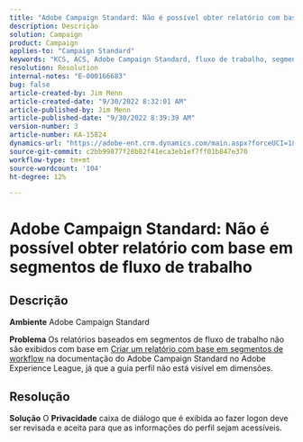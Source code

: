 ```yaml
---
title: "Adobe Campaign Standard: Não é possível obter relatório com base em segmentos de fluxo de trabalho"
description: Descrição
solution: Campaign
product: Campaign
applies-to: "Campaign Standard"
keywords: "KCS, ACS, Adobe Campaign Standard, fluxo de trabalho, segmentos, relatório, perguntas frequentes"
resolution: Resolution
internal-notes: "E-000166683"
bug: false
article-created-by: Jim Menn
article-created-date: "9/30/2022 8:32:01 AM"
article-published-by: Jim Menn
article-published-date: "9/30/2022 8:39:39 AM"
version-number: 3
article-number: KA-15824
dynamics-url: "https://adobe-ent.crm.dynamics.com/main.aspx?forceUCI=1&pagetype=entityrecord&etn=knowledgearticle&id=446e2f58-9a40-ed11-9db1-0022480866ad"
source-git-commit: c2bb99877f28b82f41eca3eb1ef7ff01b847e370
workflow-type: tm+mt
source-wordcount: '104'
ht-degree: 12%

---
```


# Adobe Campaign Standard: Não é possível obter relatório com base em segmentos de fluxo de trabalho

## Descrição


<b>Ambiente</b>
Adobe Campaign Standard

<b>Problema</b>
Os relatórios baseados em segmentos de fluxo de trabalho não são exibidos com base em [Criar um relatório com base em segmentos de workflow](https://docs.adobe.com/content/help/pt-BR/campaign-standard/using/reporting/customizing-reports/creating-a-report-workflow-segment.html) na documentação do Adobe Campaign Standard no Adobe Experience League, já que a guia perfil não está visível em dimensões.




## Resolução


<b>Solução</b>
O <b>Privacidade</b> caixa de diálogo que é exibida ao fazer logon deve ser revisada e aceita para que as informações do perfil sejam acessíveis.
